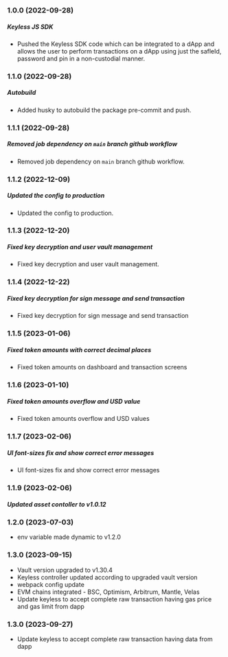 ### 1.0.0 (2022-09-28)

##### Keyless JS SDK

* Pushed the Keyless SDK code which can be integrated to a dApp and allows the user to perform transactions on a dApp using just the safleId, password and pin in a non-custodial manner.

### 1.1.0 (2022-09-28)

##### Autobuild

* Added husky to autobuild the package pre-commit and push.

### 1.1.1 (2022-09-28)

##### Removed job dependency on `main` branch github workflow

* Removed job dependency on `main` branch github workflow.

### 1.1.2 (2022-12-09)

##### Updated the config to production

* Updated the config to production.

### 1.1.3 (2022-12-20)

##### Fixed key decryption and user vault management

* Fixed key decryption and user vault management.

### 1.1.4 (2022-12-22)

##### Fixed key decryption for sign message and send transaction

* Fixed key decryption for sign message and send transaction

### 1.1.5 (2023-01-06)

##### Fixed token amounts with correct decimal places

* Fixed token amounts on dashboard and transaction screens

### 1.1.6 (2023-01-10)

##### Fixed token amounts overflow and USD value

* Fixed token amounts overflow and USD values

### 1.1.7 (2023-02-06)

##### UI font-sizes fix and show correct error messages

* UI font-sizes fix and show correct error messages

### 1.1.9 (2023-02-06)

##### Updated asset contoller to v1.0.12

### 1.2.0 (2023-07-03)

* env variable made dynamic to v1.2.0

### 1.3.0 (2023-09-15)

* Vault version upgraded to v1.30.4
* Keyless controller updated according to upgraded vault version
* webpack config update
* EVM chains integrated - BSC, Optimism, Arbitrum, Mantle, Velas
* Update keyless to accept complete raw transaction having gas price and gas limit from dapp

### 1.3.0 (2023-09-27)

* Update keyless to accept complete raw transaction having data from dapp